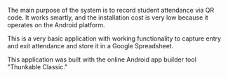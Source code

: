 The main purpose of the system is to record student attendance via QR code. It works smartly, and the installation cost is very low because it operates on the Android platform.

This is a very basic application with working functionality to capture entry and exit attendance and store it in a Google Spreadsheet.

This application was built with the online Android app builder tool "Thunkable Classic."
